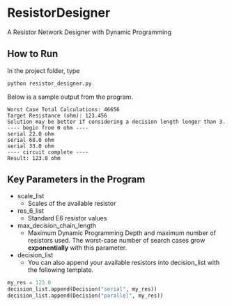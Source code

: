 # ResistorDesigner
A Resistor Network Designer with Dynamic Programming

## How to Run

In the project folder, type
~~~ bash
python resistor_designer.py
~~~

Below is a sample output from the program.

~~~
Worst Case Total Calculations: 46656
Target Resistance (ohm): 123.456
Solution may be better if considering a decision length longer than 3.
---- begin from 0 ohm ----
serial 22.0 ohm
serial 68.0 ohm
serial 33.0 ohm
---- circuit complete ----
Result: 123.0 ohm
~~~

## Key Parameters in the Program
+ scale_list
  + Scales of the available resistor
+ res_6_list
  + Standard E6 resistor values
+ max_decision_chain_length
  + Maximum Dynamic Programming Depth and maximum number of resistors used. The worst-case number of search cases grow **exponentially** with this parameter.
+ decision_list
  + You can also append your available resistors into decision_list with the following template.

~~~ python
my_res = 123.0
decision_list.append(Decision("serial", my_res))
decision_list.append(Decision("parallel", my_res))
~~~
